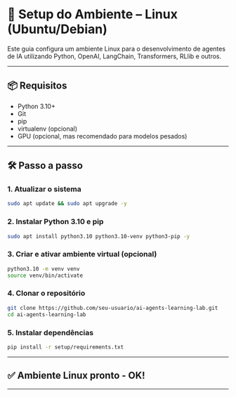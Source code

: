 # 🐧 Setup do Ambiente – Linux (Ubuntu/Debian)

Este guia configura um ambiente Linux para o desenvolvimento de agentes de IA utilizando Python, OpenAI, LangChain, Transformers, RLlib e outros.

---

## 📦 Requisitos

- Python 3.10+
- Git
- pip
- virtualenv (opcional)
- GPU (opcional, mas recomendado para modelos pesados)

---

## 🛠️ Passo a passo

### 1. Atualizar o sistema
```bash
sudo apt update && sudo apt upgrade -y
```

### 2. Instalar Python 3.10 e pip
```bash
sudo apt install python3.10 python3.10-venv python3-pip -y
```

### 3. Criar e ativar ambiente virtual (opcional)
```bash
python3.10 -m venv venv
source venv/bin/activate
```

### 4. Clonar o repositório
```bash
git clone https://github.com/seu-usuario/ai-agents-learning-lab.git
cd ai-agents-learning-lab
```

### 5. Instalar dependências
```bash
pip install -r setup/requirements.txt
```
---

## ✅ Ambiente Linux pronto - OK!

---
